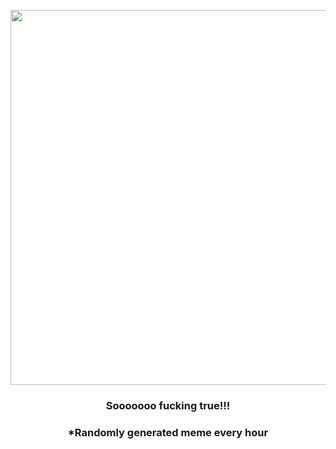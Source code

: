 <p align="center">
        <img src="https://i.redd.it/fk9h1lpzczx81.jpg" width="600" height="600">
        </p>
        <h3 align="center">Sooooooo fucking true!!!</h3>
        <h3 align="center">*Randomly generated meme every hour</h3>
    
